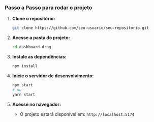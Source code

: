 ### Passo a Passo para rodar o projeto

1. **Clone o repositório:**
   ```bash
   git clone https://github.com/seu-usuario/seu-repositorio.git
   ```

2. **Acesse a pasta do projeto:**
   ```bash
   cd dashboard-drag
   ```

3. **Instale as dependências:**
   ```bash
   npm install

   
4. **Inicie o servidor de desenvolvimento:**
   ```bash
   npm start
   # ou
   yarn start
   ```

5. **Acesse no navegador:**
   - O projeto estará disponível em: `http://localhost:5174`
